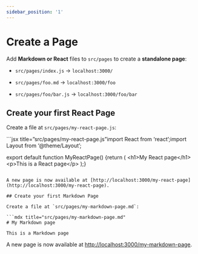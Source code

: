 ```yaml
---
sidebar_position: '1'
---
```


# Create a Page

Add **Markdown or React** files to `src/pages` to create a **standalone page**:

* `src/pages/index.js` → `localhost:3000/`

* `src/pages/foo.md` → `localhost:3000/foo`

* `src/pages/foo/bar.js` → `localhost:3000/foo/bar`

## Create your first React Page

Create a file at `src/pages/my-react-page.js`:

\`\`\`jsx title=”src/pages/my-react-page.js”import React from ‘react’;import Layout from ‘@theme/Layout’;

export default function MyReactPage() \{return ( &lt;h1&gt;My React page&lt;/h1&gt; &lt;p&gt;This is a React page&lt;/p&gt; );}

```

A new page is now available at [http://localhost:3000/my-react-page](http://localhost:3000/my-react-page).

## Create your first Markdown Page

Create a file at `src/pages/my-markdown-page.md`:

```mdx title="src/pages/my-markdown-page.md"
# My Markdown page

This is a Markdown page
```

A new page is now available at [http://localhost:3000/my-markdown-page](http://localhost:3000/my-markdown-page "http://localhost:3000/my-markdown-page").